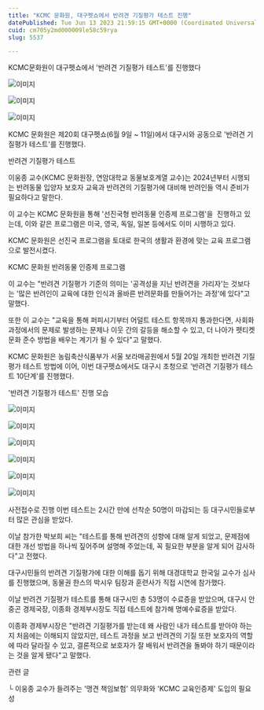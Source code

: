 ```yaml
---
title: "KCMC 문화원, 대구펫쇼에서 반려견 기질평가 테스트 진행"
datePublished: Tue Jun 13 2023 21:59:15 GMT+0000 (Coordinated Universal Time)
cuid: cm705y2md000009le58c59rya
slug: 5537

---
```



KCMC문화원이 대구펫쇼에서 '반려견 기질평가 테스트'를 진행했다

![이미지](https://cdn.hashnode.com/res/hashnode/image/upload/v1739259053521/b72c9227-e520-4d92-abe5-f84e1f5494ed.jpeg)

![이미지](https://cdn.hashnode.com/res/hashnode/image/upload/v1739259055853/98f8c2be-f5c1-4a1f-97e5-fb0377a08719.jpeg)

![이미지](https://cdn.hashnode.com/res/hashnode/image/upload/v1739259058164/75ee2b09-a8e2-4a8f-9d34-d966814dd8f7.jpeg)

KCMC 문화원은 제20회 대구펫쇼(6월 9일 ~ 11일)에서 대구시와 공동으로 '반려견 기질평가 테스트'를 진행했다.

반려견 기질평가 테스트

이웅종 교수(KCMC 문화원장, 연암대학교 동물보호계열 교수)는 2024년부터 시행되는 반려동물 입양자 보호자 교육과 반려견의 기질평가에 대비해 반려인들 역시 준비가 필요하다고 말한다.

이 교수는 KCMC 문화원을 통해 '선진국형 반려동물 인증제 프로그램'을  진행하고 있는데, 이와 같은 프로그램은 미국, 영국, 독일, 일본 등에서도 이미 시행하고 있다.

KCMC 문화원은 선진국 프로그램을 토대로 한국의 생활과 환경에 맞는 교육 프로그램으로 발전시켰다.

KCMC 문화원 반려동물 인증제 프로그램

이 교수는 "반려견 기질평가 기준의 의미는 '공격성을 지닌 반려견을 가리자'는 것보다는 '많은 반려인이 교육에 대한 인식과 올바른 반려문화를 만들어가는 과정'에 있다"고 말했다.

또한 이 교수는 "교육을 통해 퍼피시기부터 어덜트 테스트 항목까지 통과한다면, 사회화 과정에서의 문제로 발생하는 문제나 이웃 간의 갈등을 해소할 수 있고, 더 나아가 펫티켓 문화 준수 방법을 배우는 계기가 될 수 있다"고 말했다.

KCMC 문화원은 농림축산식품부가 서울 보라매공원에서 5월 20일 개최한 반려견 기질평가 테스트 방법에 이어, 이번 대구펫쇼에서도 대구시 초청으로 '반려견 기질평가 테스트 10단계'를 진행했다.

'반려견 기질평가 테스트' 진행 모습

![이미지](https://cdn.hashnode.com/res/hashnode/image/upload/v1739259060355/59e71cfb-d7c7-4638-83d8-890703296490.jpeg)

![이미지](https://cdn.hashnode.com/res/hashnode/image/upload/v1739259062429/7b44bea4-01cc-4e9d-909d-c7e998d5c291.jpeg)

![이미지](https://cdn.hashnode.com/res/hashnode/image/upload/v1739259065392/74a843b7-a3a7-4646-b75c-cec2daab220f.jpeg)

![이미지](https://cdn.hashnode.com/res/hashnode/image/upload/v1739259067863/09cebabd-d5d1-4b47-9a4c-cdd546412924.jpeg)

![이미지](https://cdn.hashnode.com/res/hashnode/image/upload/v1739259070341/a6a5d3f1-2089-43d1-b5ee-d79883d3614e.jpeg)

![이미지](https://cdn.hashnode.com/res/hashnode/image/upload/v1739259072663/abf980eb-6f31-4ecd-9d52-3c154aea084f.jpeg)

사전접수로 진행 이번 테스트는 2시간 만에 선착순 50명이 마감되는 등 대구시민들로부터 많은 관심을 받았다.

이날 참가한 박보희 씨는 "테스트를 통해 반려견의 성향에 대해 알게 되었고, 문제점에 대한 개선 방법을 하나씩 짚어주며 설명해 주었는데, 꼭 필요한 부분을 알게 되어 감사하다"고 전했다.

대구시민들의 반려견 기질평가에 대한 이해를 돕기 위해 대경대학교 한국일 교수가 심사를 진행했으며, 동물권 한스의 박시우 팀장과 훈련사가 직접 시연에 참가했다.

이날 반려견 기질평가 테스트를 통해 대구시민 총 53명이 수료증을 받았으며, 대구시 안중곤 경제국장, 이종화 경제부시장도 직접 테스트에 참가해 명예수료증을 받았다.

이종화 경제부시장은 "반려견 기질평가를 받는데 왜 사람인 내가 테스트를 받아야 하는지 처음에는 이해되지 않았지만, 테스트 과정을 보고 반려견의 기질 또한 보호자의 역할에 따라 달라질 수 있고, 결론적으로 보호자가 잘 배워서 반려견을 돌봐야 하기 때문이라는 것을 알게 됐다"고 말했다.

관련 글

└ 이웅종 교수가 들려주는 '맹견 책임보험' 의무화와 'KCMC 교육인증제' 도입의 필요성